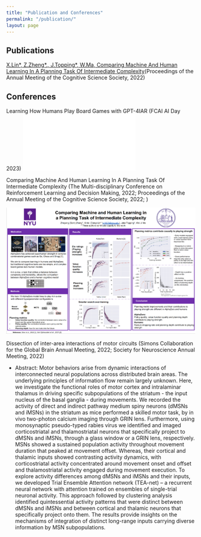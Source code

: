 ```yaml
---
title: "Publication and Conferences"
permalink: "/publication/"
layout: page
---
```


## Publications

[X.Lin*, Z.Zheng*., J.Topping*, W.Ma, Comparing Machine And Human Learning In A Planning Task Of Intermediate Complexity](https://escholarship.org/uc/item/8wm748d8)(Proceedings of the Annual Meeting of the Cognitive Science Society, 2022)   

## Conferences
Learning How Humans Play Board Games with GPT-4IAR (FCAI AI Day 2023) 
![title](/GPT_4IAR_FCAI_AI_Day_2023.pdf)

Comparing Machine And Human Learning In A Planning Task Of Intermediate Complexity (The Multi-disciplinary Conference on Reinforcement Learning and Decision Making, 2022; Proceedings of the Annual Meeting of the Cognitive Science Society, 2022; )

![title](/rldm2022.jpg)

Dissection of inter-area interactions of motor circuits (Simons Collaboration for the Global Brain Annual Meeting, 2022; Society for Neuroscience Annual Meeting, 2022)
 - Abstract: Motor behaviors arise from dynamic interactions of interconnected neural populations across
distributed brain areas. The underlying principles of information flow remain largely
unknown. Here, we investigate the functional roles of motor cortex and intralaminar thalamus
in driving specific subpopulations of the striatum - the input nucleus of the basal ganglia -
during movements. We recorded the activity of direct and indirect pathway medium spiny
neurons (dMSNs and iMSNs) in the striatum as mice performed a skilled motor task, by in
vivo two-photon calcium imaging through GRIN lens. Furthermore, using monosynaptic
pseudo-typed rabies virus we identified and imaged corticostriatal and thalamostriatal neurons
that specifically project to dMSNs and iMSNs, through a glass window or a GRIN lens,
respectively. MSNs showed a sustained population activity throughout movement duration
that peaked at movement offset. Whereas, their cortical and thalamic inputs showed
contrasting activity dynamics, with corticostriatal activity concentrated around movement
onset and offset and thalamostriatal activity engaged during movement execution. To explore
activity differences among dMSNs and iMSNs and their inputs, we developed Trial Ensemble
Attention network (TEA-net) – a recurrent neural network with attention trained on ensembles
of single-trial neuronal activity. This approach followed by clustering analysis identified
quintessential activity patterns that were distinct between dMSNs and iMSNs and between
cortical and thalamic neurons that specifically project onto them. The results provide insights
on the mechanisms of integration of distinct long-range inputs carrying diverse information
by MSN subpopulations.


